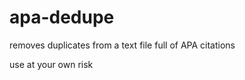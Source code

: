 apa-dedupe
==========

removes duplicates from a text file full of APA citations

use at your own risk
